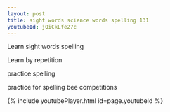 ```yaml
---
layout: post
title: sight words science words spelling 131
youtubeId: jQiCkLfe27c
---
```

 
 
Learn sight words spelling
 
Learn by repetition 
 
practice spelling 
 
practice for spelling bee competitions 
 
{% include youtubePlayer.html id=page.youtubeId %}
 
 

